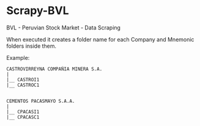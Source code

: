 Scrapy-BVL
==========

BVL - Peruvian Stock Market - Data Scraping

When executed it creates a folder name for each Company and Mnemonic folders inside them.

Example:

	CASTROVIRREYNA COMPAÑIA MINERA S.A.
	|
	|__ CASTROI1
	|__ CASTROC1


	CEMENTOS PACASMAYO S.A.A.
	|
	|__ CPACASI1
	|__ CPACASC1
